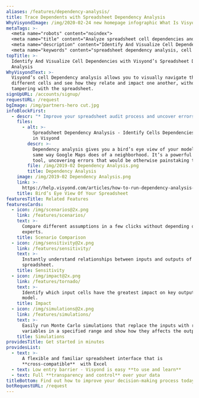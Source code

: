 ```yaml
---
aliases: /features/dependency-analysis/
title: Trace Dependents with Spreadsheet Dependency Analysis
WhyVisyondImage: /img/2020-02-24 new homepage infographic What Is Visyond.png
metaTags: >-
  <meta name="robots" content="noindex">
  <meta name="title" content="Analyze spreadsheet cell dependencies and track dependent and precedent cells">
  <meta name="description" content="Identify And Visualize Cell Dependencies with Visyond’s Spreadsheet Dependency Analysis">
  <meta name="keywords" content="spreadsheet dependency analysis, cell dependency analysis, trace dependents excel">
topTitle: >-
  Identify And Visualize Cell Dependencies with Visyond’s Spreadsheet Dependency
  Analysis
WhyVisyondText: >-
  Visyond’s cell Dependency analysis allows you to visually navigate through
  different cells and see how they relate and impact one another, without
  tampering with the spreadsheet.
signUpURL: /accounts/signup/
requestURL: /request
bgImage: /img/partners-hero cut.jpg
infoBlockFirst:
  - descr: "* Improve your spreadsheet audit process and uncover errors that would be otherwise painstaking to catch\r\n* Understand the structure of your models better\r\n* Make your spreadsheets easier to visualize and explain to colleagues or clients\r\n"
    files:
      - alt: >-
          Spreadsheet Dependency Analysis - Identify Cells Dependencies Visually
          in Visyond
        descr: >-
          Dependency analysis gives you a bird’s eye view of your model in the
          same way Google Maps does of a neighborhood. It’s a powerful auditing
          tool, uncovering errors that would be otherwise painstaking to catch.
        file: /img/2019-02 Dependency Analysis.png
        title: Dependency Analysis
    image: /img/2019-02 Dependency Analysis.png
    link: >-
      https://help.visyond.com/articles/how-to-run-dependency-analysis-in-visyond/
    title: Bird’s Eye View Of Your Spreadsheet
featuresTitle: Related Features
featuresCards:
  - icon: /img/scenarios@2x.png
    link: /features/scenarios/
    text: >-
      Compare different assumptions in a few clicks without depending on
      experts.
    title: Scenario Comparison
  - icon: /img/sensitivity@2x.png
    link: /features/sensitivity/
    text: >-
      Instantly understand relationships between inputs and outputs of your
      spreadsheet.
    title: Sensitivity
  - icon: /img/impact@2x.png
    link: /features/tornado/
    text: >-
      Identify which input cells have the greatest impact on key outputs of your
      model.
    title: Impact
  - icon: /img/simulations@2x.png
    link: /features/simulations/
    text: >-
      Easily run Monte Carlo simulations that replace the inputs with random
      variables in a specified range and show how they affects the output.
    title: Simulations
providesTitle: Get started in minutes
providesList:
  - text: >-
      A flexible and familiar spreadsheet interface that is
      **cross-compatible**  with Excel
  - text: Low entry barrier - Visyond is easy **to use and learn**
  - text: Full **transparency and control** over your data
titleBottom: Find out how to improve your decision-making process today
botRequestURL: /request
---
```


